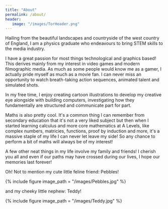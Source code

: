```yaml
---
title: "About"
permalink: /about/
header:
   image: "/images/TorHeader.png"
---
```


Hailing from the beautiful landscapes and countryside of the west country of England, I am a physics graduate who endeavours to bring STEM skills to the media industry.

I have a great passion for most things technological and graphics based! This derives mainly from my interest in video games and modern filmographic media. As much as some people would know me as a gamer, I actually pride myself as much as a movie fan. I can never miss an opportunity to watch breath-taking action sequences, animated talent and simulated shots.   

In my free time, I enjoy creating cartoon illustrations to develop my creative eye alongside with building computers, investigating how they fundamentally are structured and communicate part for part.

Maths is also pretty cool. It's a common thing I can remember from secondary education that it's not a very liked subject but then when I started learning calculus and more core mathematics at A Levels, like complex numbers, matricies, functions, proof by induction and more, it's a massive staple of my life I can never let leave my side! So any chance to perform a bit of maths will always be of my interest!

A few other neat things in my life  involve my family and friends! I cherish you all and even if our paths may have crossed during our lives, I hope our memories last forever!

Oh! Not to mention my cute little feline friend: Pebbles!

{% include figure image_path = "/images/Pebbles.jpg" %}

and my cheeky little nephew: Teddy!

{% include figure image_path = "/images/Teddy.jpg" %}
